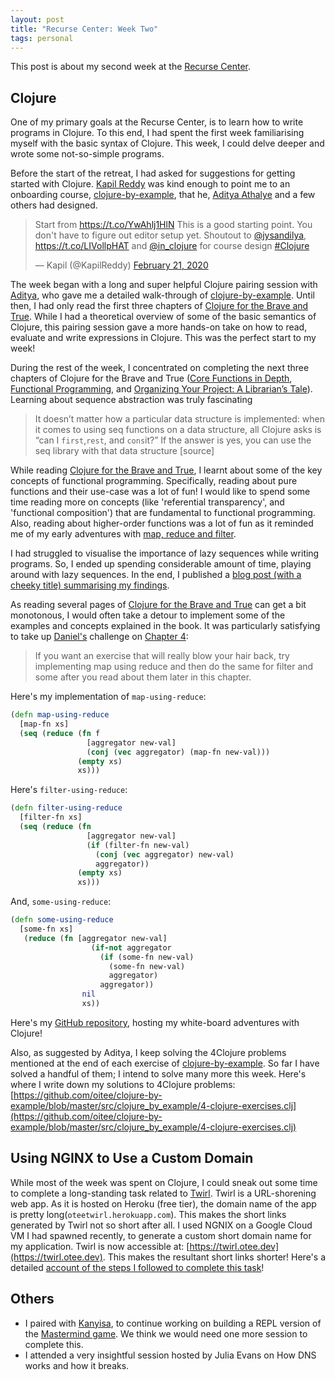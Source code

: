 ```yaml
---
layout: post
title: "Recurse Center: Week Two"
tags: personal
---
```


This post is about my second week at the [Recurse Center](https://www.recurse.com).

## Clojure

One of my primary goals at the Recurse Center, is to learn how to write programs in Clojure. To this end, I had spent the first week familiarising myself with the basic syntax of Clojure. This week, I could delve deeper and wrote some not-so-simple programs.

Before the start of the retreat, I had asked for suggestions for getting started with Clojure. [Kapil Reddy](https://twitter.com/KapilReddy) was kind enough to point me to an onboarding course, [clojure-by-example](https://github.com/inclojure-org/clojure-by-example), that he, [Aditya Athalye](https://github.com/adityaathalye) and a few others had designed.

<blockquote class="twitter-tweet"><p lang="en" dir="ltr">Start from <a href="https://t.co/YwAhlj1HlN">https://t.co/YwAhlj1HlN</a> This is a good starting point. You don&#39;t have to figure out editor setup yet. Shoutout to <a href="https://twitter.com/jysandilya?ref_src=twsrc%5Etfw">@jysandilya</a>, <a href="https://t.co/LIVollpHAT">https://t.co/LIVollpHAT</a> and <a href="https://twitter.com/in_clojure?ref_src=twsrc%5Etfw">@in_clojure</a> for course design <a href="https://twitter.com/hashtag/Clojure?src=hash&amp;ref_src=twsrc%5Etfw">#Clojure</a></p>&mdash; Kapil (@KapilReddy) <a href="https://twitter.com/KapilReddy/status/1230720191417352193?ref_src=twsrc%5Etfw">February 21, 2020</a></blockquote> <script async src="https://platform.twitter.com/widgets.js" charset="utf-8"></script>

The week began with a long and super helpful Clojure pairing session with [Aditya](https://github.com/adityaathalye), who gave me a detailed walk-through of [clojure-by-example](https://github.com/inclojure-org/clojure-by-example). Until then, I had only read the first three chapters of [Clojure for the Brave and True](https://www.braveclojure.com/clojure-for-the-brave-and-true/). While I had a theoretical overview of some of the basic semantics of Clojure, this pairing session gave a more hands-on take on how to read, evaluate and write expressions in Clojure. This was the perfect start to my week!

During the rest of the week, I concentrated on completing the next three chapters of Clojure for the Brave and True ([Core Functions in Depth](https://www.braveclojure.com/core-functions-in-depth/), [Functional Programming](https://www.braveclojure.com/functional-programming/), and [Organizing Your Project: A Librarian’s Tale](https://www.braveclojure.com/organization/)). Learning about sequence abstraction was truly fascinating

> It doesn’t matter how a particular data structure is implemented: when it comes to using seq functions on a data structure, all Clojure asks is “can I `first`,`rest`, and `cons`it?” If the answer is yes, you can use the seq library with that data structure [source]

While reading [Clojure for the Brave and True](https://www.braveclojure.com/clojure-for-the-brave-and-true/), I learnt about some of the key concepts of functional programming. Specifically, reading about pure functions and their use-case was a lot of fun! I would like to spend some time reading more on concepts (like 'referential transparency', and 'functional composition') that are fundamental to functional programming. Also, reading about higher-order functions was a lot of fun as it reminded me of my early adventures with [map, reduce and filter](/2021/07/11/higher-order-functions.html).

I had struggled to visualise the importance of lazy sequences while writing programs. So, I ended up spending considerable amount of time, playing around with lazy sequences. In the end, I published a [blog post (with a cheeky title) summarising my findings](/2022/01/17/lazy-clojure.html).

As reading several pages of [Clojure for the Brave and True](https://www.braveclojure.com/clojure-for-the-brave-and-true/) can get a bit monotonous, I would often take a detour to implement some of the examples and concepts explained in the book. It was particularly satisfying to take up [Daniel's](https://twitter.com/nonrecursive) challenge on [Chapter 4](https://www.braveclojure.com/core-functions-in-depth/):

> If you want an exercise that will really blow your hair back, try implementing map using reduce and then do the same for filter and some after you read about them later in this chapter.

Here's my implementation of `map-using-reduce`:

```clojure
(defn map-using-reduce
  [map-fn xs]
  (seq (reduce (fn f
                 [aggregator new-val]
                 (conj (vec aggregator) (map-fn new-val)))
               (empty xs)
               xs)))
```

Here's `filter-using-reduce`:

```clojure
(defn filter-using-reduce
  [filter-fn xs]
  (seq (reduce (fn
                 [aggregator new-val]
                 (if (filter-fn new-val)
                   (conj (vec aggregator) new-val)
                   aggregator))
               (empty xs)
               xs)))
```
And, `some-using-reduce`:

```clojure
(defn some-using-reduce
  [some-fn xs]
   (reduce (fn [aggregator new-val]
                  (if-not aggregator
                    (if (some-fn new-val)
                      (some-fn new-val)
                      aggregator)
                    aggregator))
                nil
                xs))
```


Here's my [GitHub repository](https://github.com/oitee/butterfly), hosting my white-board adventures with Clojure!

Also, as suggested by Aditya, I keep solving the 4Clojure problems mentioned at the end of each exercise of [clojure-by-example](https://github.com/inclojure-org/clojure-by-example). So far I have solved a handful of them; I intend to solve many more this week. Here's where I write down my solutions to 4Clojure problems: [https://github.com/oitee/clojure-by-example/blob/master/src/clojure_by_example/4-clojure-exercises.clj](https://github.com/oitee/clojure-by-example/blob/master/src/clojure_by_example/4-clojure-exercises.clj) 

## Using NGINX to Use a Custom Domain

While most of the week was spent on Clojure, I could sneak out some time to complete a long-standing task related to [Twirl](https://twirl.otee.dev). Twirl is a URL-shorening web app. As it is hosted on Heroku (free tier), the domain name of the app is pretty long(`oteetwirl.herokuapp.com`). This makes the short links generated by Twirl not so short after all. I used NGNIX on a Google Cloud VM I had spawned recently, to generate a custom short domain name for my application. Twirl is now accessible at: [https://twirl.otee.dev](https://twirl.otee.dev). This makes the resultant short links shorter! Here's a detailed [account of the steps I followed to complete this task](/2022/01/13/making-short-links-shorter.html)!

## Others

- I paired with [Kanyisa](https://kanyisa-ntombini.github.io/portfolio/), to continue working on building a REPL version of the [Mastermind game](https://en.wikipedia.org/wiki/Mastermind_(board_game)). We think we would need one more session to complete this.
- I attended a very insightful session hosted by Julia Evans on How DNS works and how it breaks.
